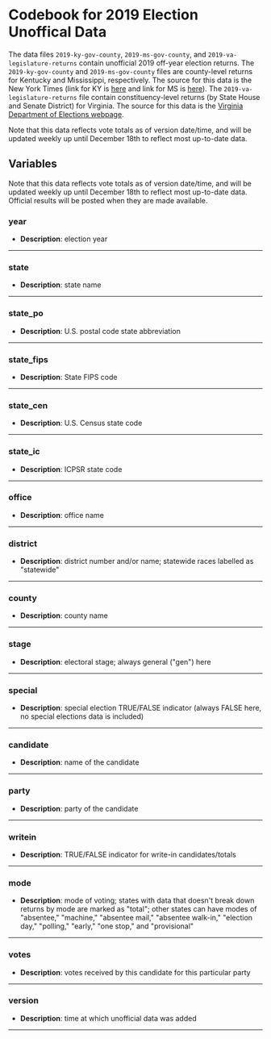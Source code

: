 # Codebook for 2019 Election Unoffical Data

The data files `2019-ky-gov-county`, `2019-ms-gov-county`, and `2019-va-legislature-returns` contain unofficial 2019 off-year election returns. The `2019-ky-gov-county` and `2019-ms-gov-county` files are county-level returns for Kentucky and Mississippi, respectively. The source for this data is the New York Times (link for KY is [here](https://www.nytimes.com/interactive/2019/11/05/us/elections/results-kentucky-governor-general-election.html) and link for MS is [here](https://www.nytimes.com/interactive/2019/11/05/us/elections/results-mississippi-governor-general-election.html)). The `2019-va-legislature-returns` file contain constituency-level returns (by State House and Senate District) for Virginia. The source for this data is the [Virginia Department of Elections webpage](https://www.elections.virginia.gov/resultsreports/).

Note that this data reflects vote totals as of version date/time, and will be updated weekly up until December 18th to reflect most up-to-date data.

## Variables
Note that this data reflects vote totals as of version date/time, and will be updated weekly up until December 18th to reflect most up-to-date data. Official results will be posted when they are made available.

### year
- **Description**: election year	

------------------

### state
- **Description**: state name 

-----------------

### state_po
- **Description**: U.S. postal code state abbreviation

----------------

### state_fips
 - **Description**: State FIPS code

----------------

### state_cen
 - **Description**: U.S. Census state code

 ---------------
 
### state_ic
 - **Description**: ICPSR state code

-----------------

### office
- **Description**: office name

-----------------

### district
- **Description**: district number and/or name; statewide races labelled as "statewide"

-----------------

### county
 - **Description**: county name

-----------------

### stage
- **Description**: electoral stage; always general ("gen") here

-----------------

### special
- **Description**: special election TRUE/FALSE indicator (always FALSE here, no special elections data is included)

-----------------

### candidate
- **Description**: name of the candidate
 
-----------------

### party
- **Description**: party of the candidate

-----------------

### writein
- **Description**: TRUE/FALSE indicator for write-in candidates/totals

-----------------

### mode
- **Description**: mode of voting; states with data that doesn't break down returns by mode are marked as "total"; other states can have modes of "absentee," "machine," "absentee mail," "absentee walk-in," "election day," "polling," "early," "one stop," and "provisional" 

-----------------

### votes 
- **Description**: votes received by this candidate for this particular party

----------------

### version 
- **Description**: time at which unofficial data was added

----------------